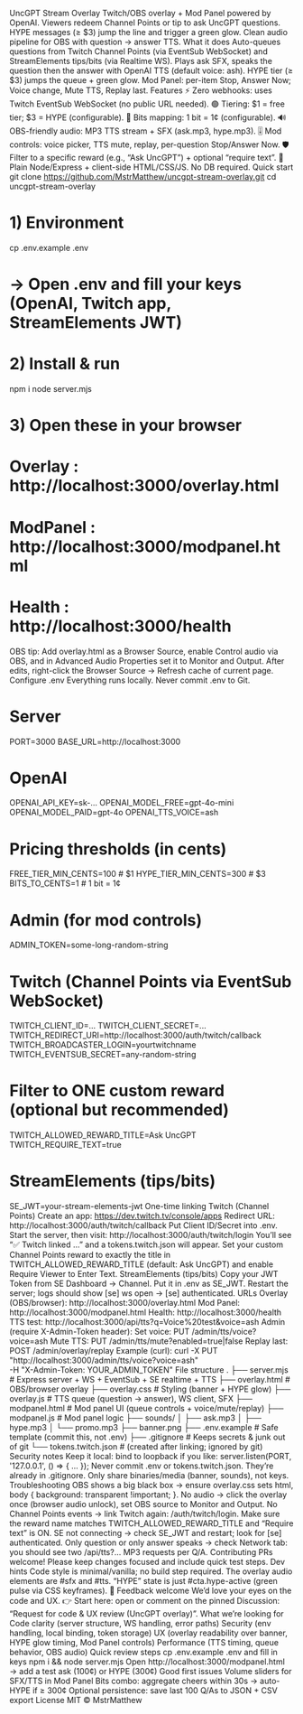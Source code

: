 UncGPT Stream Overlay
Twitch/OBS overlay + Mod Panel powered by OpenAI. Viewers redeem Channel Points or tip to ask UncGPT questions. HYPE messages (≥ $3) jump the line and trigger a green glow. Clean audio pipeline for OBS with question → answer TTS.
What it does
Auto-queues questions from Twitch Channel Points (via EventSub WebSocket) and StreamElements tips/bits (via Realtime WS).
Plays ask SFX, speaks the question then the answer with OpenAI TTS (default voice: ash).
HYPE tier (≥ $3) jumps the queue + green glow.
Mod Panel: per-item Stop, Answer Now; Voice change, Mute TTS, Replay last.
Features
⚡️ Zero webhooks: uses Twitch EventSub WebSocket (no public URL needed).
🟢 Tiering: $1 = free tier; $3 = HYPE (configurable).
💬 Bits mapping: 1 bit = 1¢ (configurable).
🔊 OBS-friendly audio: MP3 TTS stream + SFX (ask.mp3, hype.mp3).
🎚 Mod controls: voice picker, TTS mute, replay, per-question Stop/Answer Now.
🛡 Filter to a specific reward (e.g., “Ask UncGPT”) + optional “require text”.
🧩 Plain Node/Express + client-side HTML/CSS/JS. No DB required.
Quick start
git clone https://github.com/MstrMatthew/uncgpt-stream-overlay.git
cd uncgpt-stream-overlay

# 1) Environment
cp .env.example .env
#   → Open .env and fill your keys (OpenAI, Twitch app, StreamElements JWT)

# 2) Install & run
npm i
node server.mjs

# 3) Open these in your browser
# Overlay  : http://localhost:3000/overlay.html
# ModPanel : http://localhost:3000/modpanel.html
# Health   : http://localhost:3000/health
OBS tip: Add overlay.html as a Browser Source, enable Control audio via OBS, and in Advanced Audio Properties set it to Monitor and Output. After edits, right-click the Browser Source → Refresh cache of current page.
Configure .env
Everything runs locally. Never commit .env to Git.
# Server
PORT=3000
BASE_URL=http://localhost:3000

# OpenAI
OPENAI_API_KEY=sk-...
OPENAI_MODEL_FREE=gpt-4o-mini
OPENAI_MODEL_PAID=gpt-4o
OPENAI_TTS_VOICE=ash

# Pricing thresholds (in cents)
FREE_TIER_MIN_CENTS=100   # $1
HYPE_TIER_MIN_CENTS=300   # $3
BITS_TO_CENTS=1           # 1 bit = 1¢

# Admin (for mod controls)
ADMIN_TOKEN=some-long-random-string

# Twitch (Channel Points via EventSub WebSocket)
TWITCH_CLIENT_ID=...
TWITCH_CLIENT_SECRET=...
TWITCH_REDIRECT_URI=http://localhost:3000/auth/twitch/callback
TWITCH_BROADCASTER_LOGIN=yourtwitchname
TWITCH_EVENTSUB_SECRET=any-random-string

# Filter to ONE custom reward (optional but recommended)
TWITCH_ALLOWED_REWARD_TITLE=Ask UncGPT
TWITCH_REQUIRE_TEXT=true

# StreamElements (tips/bits)
SE_JWT=your-stream-elements-jwt
One-time linking
Twitch (Channel Points)
Create an app: https://dev.twitch.tv/console/apps
Redirect URL: http://localhost:3000/auth/twitch/callback
Put Client ID/Secret into .env.
Start the server, then visit:
http://localhost:3000/auth/twitch/login
You’ll see “✅ Twitch linked …” and a tokens.twitch.json will appear.
Set your custom Channel Points reward to exactly the title in TWITCH_ALLOWED_REWARD_TITLE (default: Ask UncGPT) and enable Require Viewer to Enter Text.
StreamElements (tips/bits)
Copy your JWT Token from SE Dashboard → Channel.
Put it in .env as SE_JWT.
Restart the server; logs should show [se] ws open → [se] authenticated.
URLs
Overlay (OBS/browser): http://localhost:3000/overlay.html
Mod Panel: http://localhost:3000/modpanel.html
Health: http://localhost:3000/health
TTS test: http://localhost:3000/api/tts?q=Voice%20test&voice=ash
Admin (require X-Admin-Token header):
Set voice: PUT /admin/tts/voice?voice=ash
Mute TTS: PUT /admin/tts/mute?enabled=true|false
Replay last: POST /admin/overlay/replay
Example (curl):
curl -X PUT "http://localhost:3000/admin/tts/voice?voice=ash" \
  -H "X-Admin-Token: YOUR_ADMIN_TOKEN"
File structure
.
├── server.mjs                # Express server + WS + EventSub + SE realtime + TTS
├── overlay.html              # OBS/browser overlay
├── overlay.css               # Styling (banner + HYPE glow)
├── overlay.js                # TTS queue (question → answer), WS client, SFX
├── modpanel.html             # Mod panel UI (queue controls + voice/mute/replay)
├── modpanel.js               # Mod panel logic
├── sounds/
│   ├── ask.mp3
│   ├── hype.mp3
│   └── promo.mp3
├── banner.png
├── .env.example              # Safe template (commit this, not .env)
├── .gitignore                # Keeps secrets & junk out of git
└── tokens.twitch.json        # (created after linking; ignored by git)
Security notes
Keep it local: bind to loopback if you like:
server.listen(PORT, '127.0.0.1', () => { ... });
Never commit .env or tokens.twitch.json. They’re already in .gitignore.
Only share binaries/media (banner, sounds), not keys.
Troubleshooting
OBS shows a big black box → ensure overlay.css sets html, body { background: transparent !important; }.
No audio → click the overlay once (browser audio unlock), set OBS source to Monitor and Output.
No Channel Points events → link Twitch again: /auth/twitch/login. Make sure the reward name matches TWITCH_ALLOWED_REWARD_TITLE and “Require text” is ON.
SE not connecting → check SE_JWT and restart; look for [se] authenticated.
Only question or only answer speaks → check Network tab: you should see two /api/tts?... MP3 requests per Q/A.
Contributing
PRs welcome! Please keep changes focused and include quick test steps.
Dev hints
Code style is minimal/vanilla; no build step required.
The overlay audio elements are #sfx and #tts.
“HYPE” state is just #cta.hype-active (green pulse via CSS keyframes).
📣 Feedback welcome
We’d love your eyes on the code and UX.
👉 Start here: open or comment on the pinned Discussion: “Request for code & UX review (UncGPT overlay)”.
What we’re looking for
Code clarity (server structure, WS handling, error paths)
Security (env handling, local binding, token storage)
UX (overlay readability over banner, HYPE glow timing, Mod Panel controls)
Performance (TTS timing, queue behavior, OBS audio)
Quick review steps
cp .env.example .env and fill in keys
npm i && node server.mjs
Open http://localhost:3000/modpanel.html → add a test ask (100¢) or HYPE (300¢)
Good first issues
Volume sliders for SFX/TTS in Mod Panel
Bits combo: aggregate cheers within 30s → auto-HYPE if ≥ 300¢
Optional persistence: save last 100 Q/As to JSON + CSV export
License
MIT © MstrMatthew
